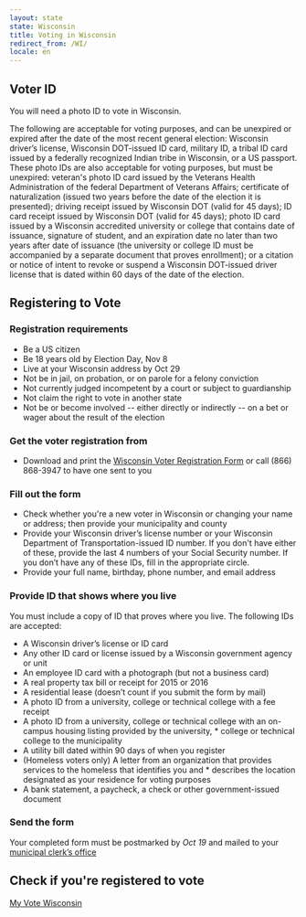 ```yaml
---
layout: state
state: Wisconsin
title: Voting in Wisconsin
redirect_from: /WI/
locale: en
---
```


## Voter ID

You will need a photo ID to vote in Wisconsin. 

The following are acceptable for voting purposes, and can be unexpired or expired after the date of the most recent general election: Wisconsin driver’s license, Wisconsin DOT-issued ID card, military ID, a tribal ID card issued by a federally recognized Indian tribe in Wisconsin, or a US passport. These photo IDs are also acceptable for voting purposes, but must be unexpired: veteran's photo ID card issued by the Veterans Health Administration of the federal Department of Veterans Affairs; certificate of naturalization (issued two years before the date of the election it is presented); driving receipt issued by Wisconsin DOT (valid for 45 days); ID card receipt issued by Wisconsin DOT (valid for 45 days); photo ID card issued by a Wisconsin accredited university or college that contains date of issuance, signature of student, and an expiration date no later than two years after date of issuance (the university or college ID must be accompanied by a separate document that proves enrollment); or a citation or notice of intent to revoke or suspend a Wisconsin DOT-issued driver license that is dated within 60 days of the date of the election.

## Registering to Vote

### Registration requirements
* Be a US citizen
* Be 18 years old by Election Day, Nov 8
* Live at your Wisconsin address by Oct 29
* Not be in jail, on probation, or on parole for a felony conviction
* Not currently judged incompetent by a court or subject to guardianship
* Not claim the right to vote in another state
* Not be or become involved -- either directly or indirectly -- on a bet or wager about the result of the election

### Get the voter registration from
* Download and print the [Wisconsin Voter Registration Form](http://www.gab.wi.gov/sites/default/files/gab_forms/4/el_131_voter_registration_app_fillable_rev_2016__16117.pdf) or call (866) 868-3947 to have one sent to you

### Fill out the form
* Check whether you're a new voter in Wisconsin or changing your name or address; then provide your municipality and county
* Provide your Wisconsin driver’s license number or your Wisconsin Department of Transportation-issued ID number. If you don't have either of these, provide the last 4 numbers of your Social Security number. If you don’t have any of these IDs, fill in the appropriate circle.
* Provide your full name, birthday, phone number, and email address

### Provide ID that shows where you live
You must include a copy of ID that proves where you live. The following IDs are accepted:

* A Wisconsin driver’s license or ID card
* Any other ID card or license issued by a Wisconsin government agency or unit
* An employee ID card with a photograph (but not a business card)
* A real property tax bill or receipt for 2015 or 2016
* A residential lease (doesn’t count if you submit the form by mail)
* A photo ID from a university, college or technical college with a fee receipt
* A photo ID from a university, college or technical college with an on-campus housing listing provided by the university, * college or technical college to the municipality
* A utility bill dated within 90 days of when you register
* (Homeless voters only) A letter from an organization that provides services to the homeless that identifies you and * describes the location designated as your residence for voting purposes
* A bank statement, a paycheck, a check or other government-issued document

### Send the form
Your completed form must be postmarked by *Oct 19* and mailed to your [municipal clerk’s office](https://myvote.wi.gov/en-US/MyMunicipalClerk)

## Check if you're registered to vote
[My Vote Wisconsin](https://myvote.wi.gov/en-us/UpdateMyNameorAddress)